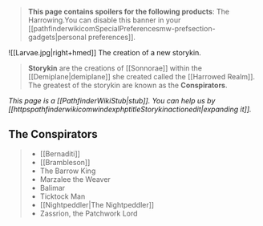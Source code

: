> **This page contains spoilers for the following products**: The Harrowing.You can disable this banner in your [[pathfinderwikicomSpecialPreferencesmw-prefsection-gadgets|personal preferences]].

![[Larvae.jpg|right+hmed]] 
 The creation of a new storykin.
> **Storykin** are the creations of [[Sonnorae]] within the [[Demiplane|demiplane]] she created called the [[Harrowed Realm]]. The greatest of the storykin are known as the **Conspirators**.



*This page is a [[PathfinderWikiStub|stub]]. You can help us by [[httpspathfinderwikicomwindexphptitleStorykinactionedit|expanding it]].*


## The Conspirators

> - [[Bernaditi]]
> - [[Brambleson]]
> - The Barrow King
> - Marzalee the Weaver
> - Balimar
> - Ticktock Man
> - [[Nightpeddler|The Nightpeddler]]
> - Zassrion, the Patchwork Lord






